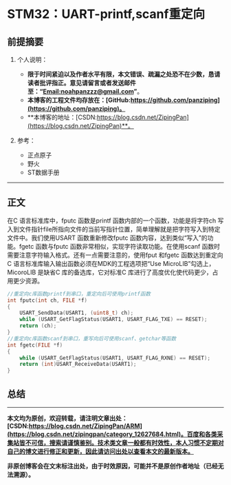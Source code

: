 # STM32：UART-printf,scanf重定向

## 前提摘要

1. 个人说明：

   - **限于时间紧迫以及作者水平有限，本文错误、疏漏之处恐不在少数，恳请读者批评指正。意见请留言或者发送邮件至：“[Email:noahpanzzz@gmail.com](noahpanzzz@gmail.com)”**。
   - **本博客的工程文件均存放在：[GitHub:https://github.com/panziping](https://github.com/panziping)。**
   - **本博客的地址：[CSDN:https://blog.csdn.net/ZipingPan](https://blog.csdn.net/ZipingPan)**。
2. 参考：

   - 正点原子
   - 野火
   - ST数据手册

---

## 正文

在C 语言标准库中，fputc 函数是printf 函数内部的一个函数，功能是将字符ch 写入到文件指针file所指向文件的当前写指针位置，简单理解就是把字符写入到特定文件中。我们使用USART 函数重新修改fputc 函数内容，达到类似“写入”的功能。fgetc 函数与fputc 函数非常相似，实现字符读取功能。在使用scanf 函数时需要注意字符输入格式。还有一点需要注意的，使用fput 和fgetc 函数达到重定向C 语言标准库输入输出函数必须在MDK的工程选项把“Use MicroLIB”勾选上，MicoroLIB 是缺省C 库的备选库，它对标准C 库进行了高度优化使代码更少，占用更少资源。

```c
//重定向c库函数printf到串口，重定向后可使用printf函数
int fputc(int ch, FILE *f)
{
    USART_SendData(USART1, (uint8_t) ch);
    while (USART_GetFlagStatus(USART1, USART_FLAG_TXE) == RESET);
    return (ch);
}
//重定向c库函数scanf到串口，重写向后可使用scanf、getchar等函数
int fgetc(FILE *f)
{
    while (USART_GetFlagStatus(USART1, USART_FLAG_RXNE) == RESET);
    return (int)USART_ReceiveData(USART1);
}
```



## 总结



---

**本文均为原创，欢迎转载，请注明文章出处：[CSDN:https://blog.csdn.net/ZipingPan/ARM](https://blog.csdn.net/zipingpan/category_12627684.html)。百度和各类采集站皆不可信，搜索请谨慎鉴别。技术类文章一般都有时效性，本人习惯不定期对自己的博文进行修正和更新，因此请访问出处以查看本文的最新版本。**

**非原创博客会在文末标注出处，由于时效原因，可能并不是原创作者地址（已经无法溯源）。**
